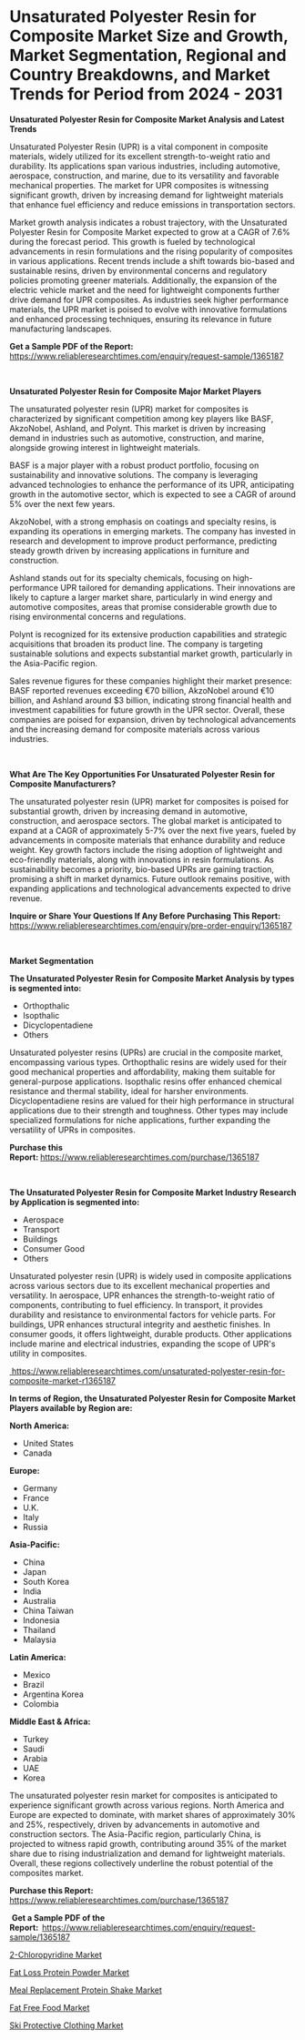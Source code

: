 <p><h1>Unsaturated Polyester Resin for Composite Market Size and Growth, Market Segmentation, Regional and Country Breakdowns, and Market Trends for Period from 2024 -  2031</h1></p><p><strong>Unsaturated Polyester Resin for Composite Market Analysis and Latest Trends</strong></p>
<p><p>Unsaturated Polyester Resin (UPR) is a vital component in composite materials, widely utilized for its excellent strength-to-weight ratio and durability. Its applications span various industries, including automotive, aerospace, construction, and marine, due to its versatility and favorable mechanical properties. The market for UPR composites is witnessing significant growth, driven by increasing demand for lightweight materials that enhance fuel efficiency and reduce emissions in transportation sectors.</p><p>Market growth analysis indicates a robust trajectory, with the Unsaturated Polyester Resin for Composite Market expected to grow at a CAGR of 7.6% during the forecast period. This growth is fueled by technological advancements in resin formulations and the rising popularity of composites in various applications. Recent trends include a shift towards bio-based and sustainable resins, driven by environmental concerns and regulatory policies promoting greener materials. Additionally, the expansion of the electric vehicle market and the need for lightweight components further drive demand for UPR composites. As industries seek higher performance materials, the UPR market is poised to evolve with innovative formulations and enhanced processing techniques, ensuring its relevance in future manufacturing landscapes.</p></p>
<p><strong>Get a Sample PDF of the Report:&nbsp;</strong> <a href="https://www.reliableresearchtimes.com/enquiry/request-sample/1365187?utm_campaign=2006&utm_medium=2&utm_source=Github&utm_content=ia&utm_term=26122024&utm_id=unsaturated-polyester-resin-for-composite">https://www.reliableresearchtimes.com/enquiry/request-sample/1365187</a></p>
<p>&nbsp;</p>
<p><strong>Unsaturated Polyester Resin for Composite Major Market Players</strong></p>
<p><p>The unsaturated polyester resin (UPR) market for composites is characterized by significant competition among key players like BASF, AkzoNobel, Ashland, and Polynt. This market is driven by increasing demand in industries such as automotive, construction, and marine, alongside growing interest in lightweight materials.</p><p>BASF is a major player with a robust product portfolio, focusing on sustainability and innovative solutions. The company is leveraging advanced technologies to enhance the performance of its UPR, anticipating growth in the automotive sector, which is expected to see a CAGR of around 5% over the next few years.</p><p>AkzoNobel, with a strong emphasis on coatings and specialty resins, is expanding its operations in emerging markets. The company has invested in research and development to improve product performance, predicting steady growth driven by increasing applications in furniture and construction.</p><p>Ashland stands out for its specialty chemicals, focusing on high-performance UPR tailored for demanding applications. Their innovations are likely to capture a larger market share, particularly in wind energy and automotive composites, areas that promise considerable growth due to rising environmental concerns and regulations.</p><p>Polynt is recognized for its extensive production capabilities and strategic acquisitions that broaden its product line. The company is targeting sustainable solutions and expects substantial market growth, particularly in the Asia-Pacific region.</p><p>Sales revenue figures for these companies highlight their market presence: BASF reported revenues exceeding €70 billion, AkzoNobel around €10 billion, and Ashland around $3 billion, indicating strong financial health and investment capabilities for future growth in the UPR sector. Overall, these companies are poised for expansion, driven by technological advancements and the increasing demand for composite materials across various industries.</p></p>
<p>&nbsp;</p>
<p><strong>What Are The Key Opportunities For Unsaturated Polyester Resin for Composite Manufacturers?</strong></p>
<p><p>The unsaturated polyester resin (UPR) market for composites is poised for substantial growth, driven by increasing demand in automotive, construction, and aerospace sectors. The global market is anticipated to expand at a CAGR of approximately 5-7% over the next five years, fueled by advancements in composite materials that enhance durability and reduce weight. Key growth factors include the rising adoption of lightweight and eco-friendly materials, along with innovations in resin formulations. As sustainability becomes a priority, bio-based UPRs are gaining traction, promising a shift in market dynamics. Future outlook remains positive, with expanding applications and technological advancements expected to drive revenue.</p></p>
<p><strong>Inquire or Share Your Questions If Any Before Purchasing This Report:</strong> <a href="https://www.reliableresearchtimes.com/enquiry/pre-order-enquiry/1365187?utm_campaign=2006&utm_medium=2&utm_source=Github&utm_content=ia&utm_term=26122024&utm_id=unsaturated-polyester-resin-for-composite">https://www.reliableresearchtimes.com/enquiry/pre-order-enquiry/1365187</a></p>
<p>&nbsp;</p>
<p><strong>Market Segmentation</strong></p>
<p><strong>The Unsaturated Polyester Resin for Composite Market Analysis by types is segmented into:</strong></p>
<p><ul><li>Orthopthalic</li><li>Isopthalic</li><li>Dicyclopentadiene</li><li>Others</li></ul></p>
<p><p>Unsaturated polyester resins (UPRs) are crucial in the composite market, encompassing various types. Orthopthalic resins are widely used for their good mechanical properties and affordability, making them suitable for general-purpose applications. Isopthalic resins offer enhanced chemical resistance and thermal stability, ideal for harsher environments. Dicyclopentadiene resins are valued for their high performance in structural applications due to their strength and toughness. Other types may include specialized formulations for niche applications, further expanding the versatility of UPRs in composites.</p></p>
<p><strong>Purchase this Report:&nbsp;</strong><a href="https://www.reliableresearchtimes.com/purchase/1365187?utm_campaign=2006&utm_medium=2&utm_source=Github&utm_content=ia&utm_term=26122024&utm_id=unsaturated-polyester-resin-for-composite">https://www.reliableresearchtimes.com/purchase/1365187</a></p>
<p>&nbsp;</p>
<p><strong>The Unsaturated Polyester Resin for Composite Market Industry Research by Application is segmented into:</strong></p>
<p><ul><li>Aerospace</li><li>Transport</li><li>Buildings</li><li>Consumer Good</li><li>Others</li></ul></p>
<p><p>Unsaturated polyester resin (UPR) is widely used in composite applications across various sectors due to its excellent mechanical properties and versatility. In aerospace, UPR enhances the strength-to-weight ratio of components, contributing to fuel efficiency. In transport, it provides durability and resistance to environmental factors for vehicle parts. For buildings, UPR enhances structural integrity and aesthetic finishes. In consumer goods, it offers lightweight, durable products. Other applications include marine and electrical industries, expanding the scope of UPR's utility in composites.</p></p>
<p><a href="https://www.reliableresearchtimes.com/unsaturated-polyester-resin-for-composite-market-r1365187?utm_campaign=2006&utm_medium=2&utm_source=Github&utm_content=ia&utm_term=26122024&utm_id=unsaturated-polyester-resin-for-composite">&nbsp;https://www.reliableresearchtimes.com/unsaturated-polyester-resin-for-composite-market-r1365187</a></p>
<p><strong>In terms of Region, the Unsaturated Polyester Resin for Composite Market Players available by Region are:</strong></p>
<p>
    <p> <strong> North America: </strong>
        <ul>
            <li>United States</li>
            <li>Canada</li>
        </ul>
        </p> 
    <p> <strong> Europe: </strong>
        <ul>
            <li>Germany</li>
            <li>France</li>
            <li>U.K.</li>
            <li>Italy</li>
            <li>Russia</li>
        </ul>
        </p> 
    <p> <strong> Asia-Pacific: </strong>
        <ul>
            <li>China</li>
            <li>Japan</li>
            <li>South Korea</li>
            <li>India</li>
            <li>Australia</li>
            <li>China Taiwan</li>
            <li>Indonesia</li>
            <li>Thailand</li>
            <li>Malaysia</li>
        </ul>
        </p> 
    <p> <strong> Latin America: </strong>
        <ul>
            <li>Mexico</li>
            <li>Brazil</li>
            <li>Argentina Korea</li>
            <li>Colombia</li>
        </ul>
        </p> 
    <p> <strong> Middle East & Africa: </strong>
        <ul>
            <li>Turkey</li>
            <li>Saudi</li>
            <li>Arabia</li>
            <li>UAE</li>
            <li>Korea</li>
        </ul>
    </p>
    </p>
<p><p>The unsaturated polyester resin market for composites is anticipated to experience significant growth across various regions. North America and Europe are expected to dominate, with market shares of approximately 30% and 25%, respectively, driven by advancements in automotive and construction sectors. The Asia-Pacific region, particularly China, is projected to witness rapid growth, contributing around 35% of the market share due to rising industrialization and demand for lightweight materials. Overall, these regions collectively underline the robust potential of the composites market.</p></p>
<p><strong>Purchase this Report: </strong><a href="https://www.reliableresearchtimes.com/purchase/1365187?utm_campaign=2006&utm_medium=2&utm_source=Github&utm_content=ia&utm_term=26122024&utm_id=unsaturated-polyester-resin-for-composite">https://www.reliableresearchtimes.com/purchase/1365187</a></p>
<p>&nbsp;<strong>Get a Sample PDF of the Report:&nbsp;&nbsp;</strong><a href="https://www.reliableresearchtimes.com/enquiry/request-sample/1365187?utm_campaign=2006&utm_medium=2&utm_source=Github&utm_content=ia&utm_term=26122024&utm_id=unsaturated-polyester-resin-for-composite">https://www.reliableresearchtimes.com/enquiry/request-sample/1365187</a></p>
<p><strong></strong></p>
<p><p><a href="https://github.com/bmorecock/Market-Research-Report-List-5/blob/main/2-chloropyridine-market.md?utm_campaign=2006&utm_medium=2&utm_source=Github&utm_content=ia&utm_term=26122024&utm_id=unsaturated-polyester-resin-for-composite">2-Chloropyridine Market</a></p><p><a href="https://www.linkedin.com/pulse/fat-loss-protein-powder-market-research-report-drivers-critical-zlclc?utm_campaign=2006&utm_medium=2&utm_source=Github&utm_content=ia&utm_term=26122024&utm_id=unsaturated-polyester-resin-for-composite">Fat Loss Protein Powder Market</a></p><p><a href="https://www.linkedin.com/pulse/meal-replacement-protein-shake-market-size-growth-trends-statistics-yqjmc?utm_campaign=2006&utm_medium=2&utm_source=Github&utm_content=ia&utm_term=26122024&utm_id=unsaturated-polyester-resin-for-composite">Meal Replacement Protein Shake Market</a></p><p><a href="https://www.linkedin.com/pulse/in-depth-fat-free-food-market-analysis-trends-share-projected-zuzle?utm_campaign=2006&utm_medium=2&utm_source=Github&utm_content=ia&utm_term=26122024&utm_id=unsaturated-polyester-resin-for-composite">Fat Free Food Market</a></p><p><a href="https://www.linkedin.com/pulse/in-depth-ski-protective-clothing-market-review-size-share-usclc?utm_campaign=2006&utm_medium=2&utm_source=Github&utm_content=ia&utm_term=26122024&utm_id=unsaturated-polyester-resin-for-composite">Ski Protective Clothing Market</a></p></p>